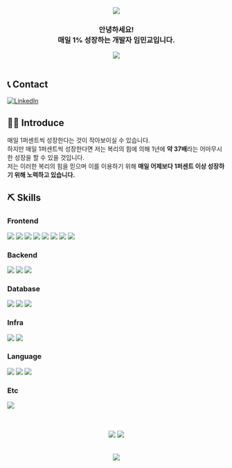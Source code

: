 <!-- Header -->
<div align="center">
  <img src="https://capsule-render.vercel.app/api?type=waving&height=200&text=Lim%20MinKyo&fontAlign=50&fontAlignY=40&color=gradient">
</div>

<!-- Main -->

<div align="center">
  <h3>
    안녕하세요! 
    <br>
    매일 1% 성장하는 개발자 임민교입니다.
  </h3>
</div>

<div align="center">
  <a href="https://limminkyo.notion.site/1-4bf4fae4b2a9406faac0f125e9aa53d0?pvs=4">
    <img src="https://img.shields.io/badge/Resume/Portfolio-FFFFFF?style=for-the-badge&logo=Notion&logoColor=black">
  </a>
</div>

<br>

## 📞 Contact

[![LinkedIn](https://img.shields.io/badge/-LinkedIn-0077b5?style=flat-square&logo=linkedin&logoColor=white)](https://www.linkedin.com/in/limminkyo)

## 💁🏻 Introduce

매일 1퍼센트씩 성장한다는 것이 작아보이실 수 있습니다. 
<br>
하지만 매일 1퍼센트씩 성장한다면 저는 복리의 힘에 의해 1년에 **약 37배**라는 어마무시한 성장을 할 수 있을 것입니다.
<br>
저는 이러한 복리의 힘을 믿으며 이를 이용하기 위해 **매일 어제보다 1퍼센트 이상 성장하기 위해 노력하고 있습니다.**

## ⛏️ Skills

### Frontend
<div align="left">
  <img src="https://img.shields.io/badge/React-61DAFB?style=flat-square&logo=react&logoColor=white">
  <img src="https://img.shields.io/badge/Next.js-%2320232a.svg?style=flat-square&logo=nextdotjs&logoColor=white">
  <img src="https://img.shields.io/badge/Vue.js-%2320232a.svg?style=flat-square&logo=vuedotjs&logoColor=white&color=%23#4FC08D">
  <img src="https://img.shields.io/badge/React%20Query-FF4154?style=flat-square&logo=react%20query&logoColor=white">
  <img src="https://img.shields.io/badge/Recoil-007af4.svg?style=flat-square&logo=recoil&logoColor=white">
  <img src="https://img.shields.io/badge/TailwindCSS-06B6D4?style=flat-square&logo=tailwindcss&logoColor=white">
  <img src="https://img.shields.io/badge/HTML5-%23E34F26.svg?style=flat-square&logo=html5&logoColor=white">
  <img src="https://img.shields.io/badge/CSS3-%231572B6.svg?style=flat-square&logo=css3&logoColor=white">
</div>
  
### Backend
<div align="left">
  <img src="https://img.shields.io/badge/Nest.js-D91313?style=flat-square&logo=nestjs&logoColor=white">
  <img src="https://img.shields.io/badge/Express.js-000000?style=flat-square&logo=express&logoColor=white">
  <img src="https://img.shields.io/badge/Node.js-%2320232a.svg?style=flat-square&logo=nodedotjs&logoColor=white&color=%23#339933">
</div>

### Database
<div align="left">
  <img src="https://img.shields.io/badge/PostgreSQL-4169e1?style=flat-square&logo=postgresql&logoColor=white">
  <img src="https://img.shields.io/badge/MySQL-00599C?style=flat-square&logo=mysql&logoColor=white">
  <img src="https://img.shields.io/badge/Redis-DC382D?style=flat-square&logo=Redis&logoColor=white">
</div>

### Infra
<div align="left">
  <img src="https://img.shields.io/badge/AWS-FF9900?style=flat-square&logo=Amazon-AWS&logoColor=white">
  <img src="https://img.shields.io/badge/Docker-2496ED?style=flat-square&logo=Docker&logoColor=white">
</div>

### Language
<div align="left">
  <img src="https://img.shields.io/badge/Typescript-%23007ACC.svg?style=flat-square&logo=typescript&logoColor=white">
  <img src="https://img.shields.io/badge/Javascript-%23323330.svg?style=flat-square&logo=javascript&logoColor=white&color=%23F7DF1E">
  <img src="https://img.shields.io/badge/Python-3670A0?style=flat-square&logo=python&logoColor=white">
</div>

### Etc
<div align="left">
  <img src="https://img.shields.io/badge/GraphQL-E10098?style=flat-square&logo=GraphQL&logoColor=white">
</div>

<br>
<br>
<br>

<!-- Footer -->
<div align="center">
  <img src="https://github-readme-stats.vercel.app/api?username=LimMinKyo&show_icons=true">
  <img src="https://github-readme-stats.vercel.app/api/top-langs/?username=LimMinKyo&show_icons=truetitle_color=004386&icon_color=004386&layout=compact">

  <br>
  <br>
  <br>
    
  <a href="https://hits.seeyoufarm.com">
    <img src="https://hits.seeyoufarm.com/api/count/incr/badge.svg?url=https%3A%2F%2Fgithub.com%2FLimMinKyo%2Fhit-counter&count_bg=%2379C83D&title_bg=%23555555&icon=&icon_color=%23E7E7E7&title=hits&edge_flat=false"/>
  </a>
</div>
